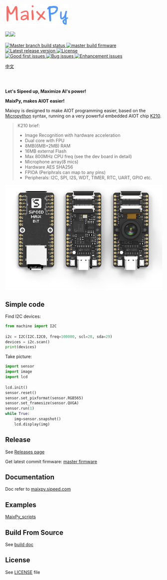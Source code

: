 <img width=205 src="ports/k210-freertos/docs/assets/maixpy.png">

<br />
<br />


<div class="title_pic">
    <img src="ports/k210-freertos/docs/assets/micropython.png"><img src="ports/k210-freertos/docs/assets/icon_sipeed2.png"  height="60">
</div>

<br />

<a href="https://travis-ci.org/sipeed/MaixPy">
    <img src="https://travis-ci.org/sipeed/MaixPy.svg?branch=master" alt="Master branch build status" />
</a>
<a href="http://dl.sipeed.com/MAIX/MaixPy/release/master/">
    <img src="https://img.shields.io/badge/build-master-ff69b4.svg" alt="master build firmware" />
</a>
<a href="https://github.com/sipeed/MaixPy/releases">
    <img src="https://img.shields.io/github/release/sipeed/maixpy.svg" alt="Latest release version" />
</a>
<a href="https://github.com/sipeed/MaixPy/blob/master/LICENSE.md">
    <img src="https://img.shields.io/badge/license-Apache%20v2.0-orange.svg" alt="License" />
</a>

<br />

<a href="https://github.com/sipeed/MaixPy/issues?utf8=%E2%9C%93&q=is%3Aissue+label%3A%22good+first+issue%22">
    <img src="https://img.shields.io/github/issues/sipeed/maixpy/good%20first%20issue.svg" alt="Good first issues" />
</a>
<a href="https://github.com/sipeed/MaixPy/issues?q=is%3Aopen+is%3Aissue+label%3Abug">
    <img src="https://img.shields.io/github/issues/sipeed/maixpy/bug.svg" alt="Bug issues" />
</a>
<a href="https://github.com/sipeed/MaixPy/issues?q=is%3Aissue+is%3Aopen+label%3Aenhancement">
    <img src="https://img.shields.io/github/issues/sipeed/maixpy/enhancement.svg" alt="Enhancement issues" />
</a>



<br />

[中文](README_ZH.md)

<br />
<br />

**Let's Sipeed up, Maximize AI's power!**

**MaixPy, makes AIOT easier!**

Maixpy is designed to make AIOT programming easier, based on the [Micropython](http://www.micropython.org) syntax, running on a very powerful embedded AIOT chip [K210](https://kendryte.com).
> K210 brief: 
> * Image Recognition with hardware acceleration
> * Dual core with FPU
> * 8MB(6MB+2MB) RAM
> * 16MB external Flash
> * Max 800MHz CPU freq (see the dev board in detail)
> * Microphone array(8 mics)
> * Hardware AES SHA256
> * FPIOA (Periphrals can map to any pins)
> * Peripherals: I2C, SPI, I2S, WDT, TIMER, RTC, UART, GPIO etc.

![](ports/k210-freertos/docs/assets/maix_bit.png)

## Simple code

Find I2C devices:

```python
from machine import I2C

i2c = I2C(I2C.I2C0, freq=100000, scl=28, sda=29)
devices = i2c.scan()
print(devices)
```

Take picture:

```python
import sensor
import image
import lcd

lcd.init()
sensor.reset()
sensor.set_pixformat(sensor.RGB565)
sensor.set_framesize(sensor.QVGA)
sensor.run(1)
while True:
    img=sensor.snapshot()
    lcd.display(img)
```

## Release

See [Releases page](https://github.com/sipeed/MaixPy/releases)

Get latest commit firmware: [master firmware](http://dl.sipeed.com/MAIX/MaixPy/release/master/)

## Documentation

Doc refer to [maixpy.sipeed.com](https://maixpy.sipeed.com)

## Examples

[MaixPy_scripts](https://github.com/sipeed/MaixPy_scripts)

## Build From Source

See [build doc](ports/k210-freertos/README.md)

## License

See [LICENSE](LICENSE.md) file

